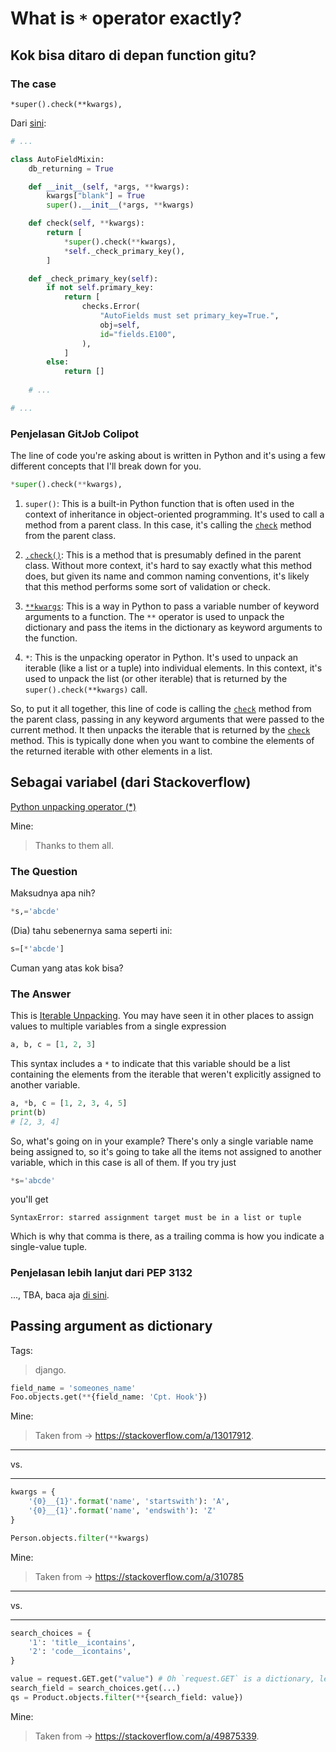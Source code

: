 # What is `*` operator exactly?

## Kok bisa ditaro di depan function gitu?

### The case

`*super().check(**kwargs),`

Dari [sini](https://github.com/django/django/blob/761946f8e1b6d725f83fa4f3b04ca9750f486009/django/db/models/fields/__init__.py#L2770):

```python
# ...

class AutoFieldMixin:
    db_returning = True

    def __init__(self, *args, **kwargs):
        kwargs["blank"] = True
        super().__init__(*args, **kwargs)

    def check(self, **kwargs):
        return [
            *super().check(**kwargs),
            *self._check_primary_key(),
        ]

    def _check_primary_key(self):
        if not self.primary_key:
            return [
                checks.Error(
                    "AutoFields must set primary_key=True.",
                    obj=self,
                    id="fields.E100",
                ),
            ]
        else:
            return []
    
    # ...

# ...
```

### Penjelasan GitJob Colipot

The line of code you're asking about is written in Python and it's using a few different concepts that I'll break down for you.

```python
*super().check(**kwargs),
```

1. `super()`: This is a built-in Python function that is often used in the context of inheritance in object-oriented programming. It's used to call a method from a parent class. In this case, it's calling the [`check`](command:_github.copilot.openSymbolInFile?%5B%22django%2Fdb%2Fmodels%2Ffields%2F__init__.py%22%2C%22check%22%5D "django/db/models/fields/__init__.py") method from the parent class.

2. [`.check()`](command:_github.copilot.openSymbolInFile?%5B%22django%2Fdb%2Fmodels%2Ffields%2F__init__.py%22%2C%22.check()%22%5D "django/db/models/fields/__init__.py"): This is a method that is presumably defined in the parent class. Without more context, it's hard to say exactly what this method does, but given its name and common naming conventions, it's likely that this method performs some sort of validation or check.

3. [`**kwargs`](command:_github.copilot.openSymbolInFile?%5B%22django%2Fdb%2Fmodels%2Ffields%2F__init__.py%22%2C%22**kwargs%22%5D "django/db/models/fields/__init__.py"): This is a way in Python to pass a variable number of keyword arguments to a function. The `**` operator is used to unpack the dictionary and pass the items in the dictionary as keyword arguments to the function.

4. `*`: This is the unpacking operator in Python. It's used to unpack an iterable (like a list or a tuple) into individual elements. In this context, it's used to unpack the list (or other iterable) that is returned by the `super().check(**kwargs)` call.

So, to put it all together, this line of code is calling the [`check`](command:_github.copilot.openSymbolInFile?%5B%22django%2Fdb%2Fmodels%2Ffields%2F__init__.py%22%2C%22check%22%5D "django/db/models/fields/__init__.py") method from the parent class, passing in any keyword arguments that were passed to the current method. It then unpacks the iterable that is returned by the [`check`](command:_github.copilot.openSymbolInFile?%5B%22django%2Fdb%2Fmodels%2Ffields%2F__init__.py%22%2C%22check%22%5D "django/db/models/fields/__init__.py") method. This is typically done when you want to combine the elements of the returned iterable with other elements in a list.

## Sebagai variabel (dari Stackoverflow)

[Python unpacking operator (*)](https://stackoverflow.com/questions/50950690/python-unpacking-operator)

Mine:
> Thanks to them all.

### The Question

Maksudnya apa nih?

```python
*s,='abcde'
```

(Dia) tahu sebenernya sama seperti ini:

```python
s=[*'abcde']
```

Cuman yang atas kok bisa?

### The Answer

This is [Iterable Unpacking](https://www.python.org/dev/peps/pep-3132/). You may have seen it in other places to assign values to multiple variables from a single expression

```python
a, b, c = [1, 2, 3]
```

This syntax includes a `*` to indicate that this variable should be a list containing the elements from the iterable that weren't explicitly assigned to another variable.

```python
a, *b, c = [1, 2, 3, 4, 5]
print(b)
# [2, 3, 4]
```

So, what's going on in your example? There's only a single variable name being assigned to, so it's going to take all the items not assigned to another variable, which in this case is all of them. If you try just

```python
*s='abcde'
```

you'll get

```
SyntaxError: starred assignment target must be in a list or tuple
```

Which is why that comma is there, as a trailing comma is how you indicate a single-value tuple.

### Penjelasan lebih lanjut dari PEP 3132

..., TBA, baca aja [di sini](https://peps.python.org/pep-3132/).

## Passing argument as dictionary

Tags:
> django.

```python
field_name = 'someones_name'
Foo.objects.get(**{field_name: 'Cpt. Hook'})
```

Mine:
> Taken from -> <https://stackoverflow.com/a/13017912>.

---

vs.

---

```python
kwargs = {
    '{0}__{1}'.format('name', 'startswith'): 'A',
    '{0}__{1}'.format('name', 'endswith'): 'Z'
}

Person.objects.filter(**kwargs)
```

Mine:
> Taken from -> <https://stackoverflow.com/a/310785>

---

vs.

---

```python
search_choices = {
    '1': 'title__icontains',
    '2': 'code__icontains',
}

value = request.GET.get("value") # Oh `request.GET` is a dictionary, learning note
search_field = search_choices.get(...)
qs = Product.objects.filter(**{search_field: value})
```

Mine:
> Taken from -> <https://stackoverflow.com/a/49875339>.

